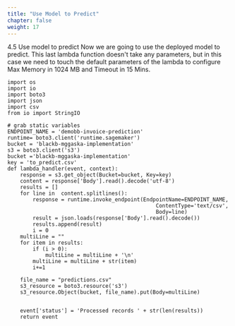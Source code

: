 ```yaml
---
title: "Use Model to Predict"
chapter: false
weight: 17
---
```


4.5 Use model to predict
Now we are going to use the deployed model to predict. 
This last lambda function doesn't take any parameters, but in this case we need to touch the default parameters of the lambda to configure Max Memory in 1024 MB and Timeout in 15 Mins.
```
import os
import io
import boto3
import json
import csv
from io import StringIO

# grab static variables
ENDPOINT_NAME = 'demobb-invoice-prediction'
runtime= boto3.client('runtime.sagemaker')
bucket = 'blackb-mggaska-implementation'
s3 = boto3.client('s3')
bucket ='blackb-mggaska-implementation'
key = 'to_predict.csv'
def lambda_handler(event, context):
    response = s3.get_object(Bucket=bucket, Key=key)
    content = response['Body'].read().decode('utf-8')
    results = []
    for line in  content.splitlines():
        response = runtime.invoke_endpoint(EndpointName=ENDPOINT_NAME,
                                               ContentType='text/csv',
                                               Body=line)
        result = json.loads(response['Body'].read().decode())
        results.append(result)
        i = 0
    multiLine = ""
    for item in results:
        if (i > 0):
            multiLine = multiLine + '\n'
        multiLine = multiLine + str(item)
        i+=1

    file_name = "predictions.csv"
    s3_resource = boto3.resource('s3')
    s3_resource.Object(bucket, file_name).put(Body=multiLine)


    event['status'] = 'Processed records ' + str(len(results))
    return event
```
